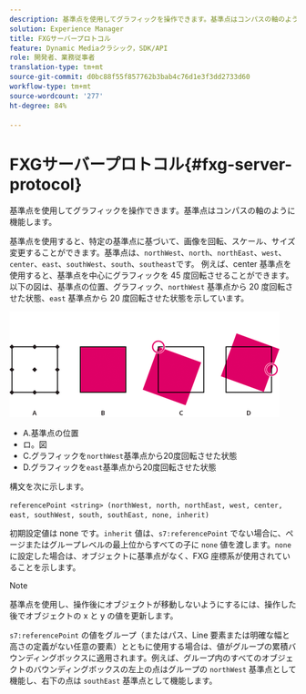 ```yaml
---
description: 基準点を使用してグラフィックを操作できます。基準点はコンパスの軸のように機能します。
solution: Experience Manager
title: FXGサーバープロトコル
feature: Dynamic Mediaクラシック，SDK/API
role: 開発者、業務従事者
translation-type: tm+mt
source-git-commit: d0bc88f55f857762b3bab4c76d1e3f3dd2733d60
workflow-type: tm+mt
source-wordcount: '277'
ht-degree: 84%

---
```



# FXGサーバープロトコル{#fxg-server-protocol}

基準点を使用してグラフィックを操作できます。基準点はコンパスの軸のように機能します。

基準点を使用すると、特定の基準点に基づいて、画像を回転、スケール、サイズ変更することができます。基準点は、`northWest`、`north`、`northEast`、`west`、`center`、`east`、`southWest`、`south`、`southeast`です。 例えば、center 基準点を使用すると、基準点を中心にグラフィックを 45 度回転させることができます。以下の図は、基準点の位置、グラフィック、`northWest` 基準点から 20 度回転させた状態、`east` 基準点から 20 度回転させた状態を示しています。

![](assets/wp_ref_points.png)

* A.基準点の位置
* ロ。図
* C.グラフィックを`northWest`基準点から20度回転させた状態
* D.グラフィックを`east`基準点から20度回転させた状態

構文を次に示します。

`referencePoint <string> (northWest, north, northEast, west, center, east, southWest, south, southEast, none, inherit)`

初期設定値は none です。`inherit` 値は、`s7:referencePoint` でない場合に、ページまたはグループレベルの最上位からすべての子に `none` 値を渡します。`none` に設定した場合は、オブジェクトに基準点がなく、FXG 座標系が使用されていることを示します。

>[!NOTE]
>
>基準点を使用し、操作後にオブジェクトが移動しないようにするには、操作した後でオブジェクトの x と y の値を更新します。

`s7:referencePoint`   の値をグループ（またはパス、Line 要素または明確な幅と高さの定義がない任意の要素）とともに使用する場合は、値がグループの累積バウンディングボックスに適用されます。例えば、グループ内のすべてのオブジェクトのバウンディングボックスの左上の点はグループの `northWest` 基準点として機能し、右下の点は `southEast` 基準点として機能します。

